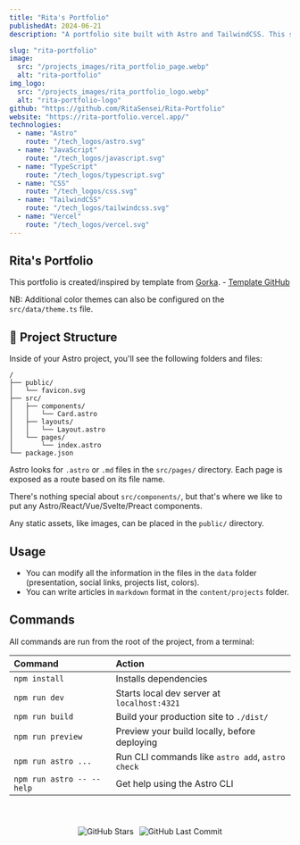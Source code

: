 ```yaml
---
title: "Rita's Portfolio"
publishedAt: 2024-06-21
description: "A portfolio site built with Astro and TailwindCSS. This site is a work in progress."

slug: "rita-portfolio"
image:
  src: "/projects_images/rita_portfolio_page.webp"
  alt: "rita-portfolio"
img_logo:
  src: "/projects_images/rita_portfolio_logo.webp"
  alt: "rita-portfolio-logo"
github: "https://github.com/RitaSensei/Rita-Portfolio"
website: "https://rita-portfolio.vercel.app/"
technologies:
  - name: "Astro"
    route: "/tech_logos/astro.svg"
  - name: "JavaScript"
    route: "/tech_logos/javascript.svg"
  - name: "TypeScript"
    route: "/tech_logos/typescript.svg"
  - name: "CSS"
    route: "/tech_logos/css.svg"
  - name: "TailwindCSS"
    route: "/tech_logos/tailwindcss.svg"
  - name: "Vercel"
    route: "/tech_logos/vercel.svg"
---
```


## Rita's Portfolio

This portfolio is created/inspired by template from [Gorka](https://gorka.iand.dev). - [Template GitHub](https://github.com/GRKdev/astro-portfolio)

NB: Additional color themes can also be configured on the `src/data/theme.ts` file.

## 🚀 Project Structure

Inside of your Astro project, you'll see the following folders and files:

```text
/
├── public/
│   └── favicon.svg
├── src/
│   ├── components/
│   │   └── Card.astro
│   ├── layouts/
│   │   └── Layout.astro
│   └── pages/
│       └── index.astro
└── package.json
```

Astro looks for `.astro` or `.md` files in the `src/pages/` directory. Each page is exposed as a route based on its file name.

There's nothing special about `src/components/`, but that's where we like to put any Astro/React/Vue/Svelte/Preact components.

Any static assets, like images, can be placed in the `public/` directory.

## Usage

<ul style="list-style-type: disc; padding-left: 30px;">
  <li>You can modify all the information in the files in the <code>data</code> folder (presentation, social links, projects list, colors).</li>
  <li>You can write articles in <code>markdown</code> format in the <code>content/projects</code> folder.</li>
</ul>

## Commands

All commands are run from the root of the project, from a terminal:

| Command                   | Action                                           |
| :------------------------ | :----------------------------------------------- |
| `npm install`             | Installs dependencies                            |
| `npm run dev`             | Starts local dev server at `localhost:4321`      |
| `npm run build`           | Build your production site to `./dist/`          |
| `npm run preview`         | Preview your build locally, before deploying     |
| `npm run astro ...`       | Run CLI commands like `astro add`, `astro check` |
| `npm run astro -- --help` | Get help using the Astro CLI                     |

<div style="display: flex; justify-content: center; padding-top: 40px">
  <img src="https://img.shields.io/github/stars/RitaSensei/Rita-Portfolio" alt="GitHub Stars" style="margin-right: 10px;"/>
  <img src="https://img.shields.io/github/last-commit/RitaSensei/Rita-Portfolio" alt="GitHub Last Commit" />
</div>
